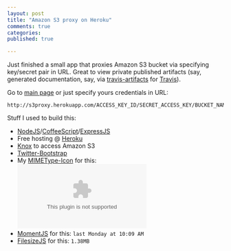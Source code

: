 ```yaml
---
layout: post
title: "Amazon S3 proxy on Heroku"
comments: true
categories: 
published: true

---
```


Just finished a small app that proxies Amazon S3 bucket via specifying key/secret pair in URL. Great to view private published artifacts (say, generated documentation, say, via [travis-artifacts](https://github.com/travis-ci/travis-artifacts) for [Travis](https://travis-ci.org/)).

Go to [main page](http://s3proxy.herokuapp.com/) or just specify yours credentials in URL:

```
http://s3proxy.herokuapp.com/ACCESS_KEY_ID/SECRET_ACCESS_KEY/BUCKET_NAME/
```

Stuff I used to build this:

* [NodeJS](nodejs.org)/[CoffeeScript](http://coffeescript.org/)/[ExpressJS](http://expressjs.com/)
* Free hosting @ [Heroku](http://www.heroku.com/)
* [Knox](https://github.com/LearnBoost/knox) to access Amazon S3
* [Twitter-Bootstrap](http://twitter.github.com/bootstrap/)
* My [MIMEType-Icon](https://github.com/darvin/mimetype-icon) for this: ![icon](http://mimeicon.herokuapp.com/css-social-buttons.zip?size=32)
* [MomentJS](http://momentjs.com/) for this: `last Monday at 10:09 AM`
* [FilesizeJS](http://filesizejs.com/) for this: `1.38MB`